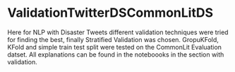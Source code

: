 # ValidationTwitterDSCommonLitDS
Here for NLP with Disaster Tweets different validation techniques were tried for finding the best, finally Stratified Validation was chosen.
GropuKFold, KFold and simple train test split were tested on the CommonLit Evaluation datset. 
All explanations can be found in the noteboooks in the section with validation.

